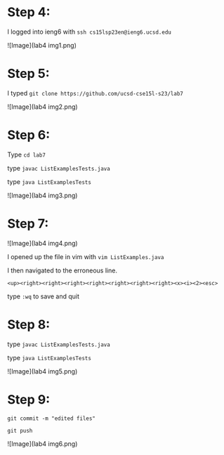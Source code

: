 # Step 4: 

I logged into ieng6 with `ssh cs15lsp23en@ieng6.ucsd.edu`

![Image](lab4 img1.png)

# Step 5: 
I typed `git clone https://github.com/ucsd-cse15l-s23/lab7`

![Image](lab4 img2.png)

# Step 6: 
Type `cd lab7`

type `javac ListExamplesTests.java`

type `java ListExamplesTests`

![Image](lab4 img3.png)

# Step 7:

![Image](lab4 img4.png)

I opened up the file in vim with `vim ListExamples.java`

I then navigated to the erroneous line.

`<up><right><right><right><right><right><right><right><x><i><2><esc>`
  
type `:wq` to save and quit

# Step 8:
  
type `javac ListExamplesTests.java`

type `java ListExamplesTests`

![Image](lab4 img5.png)
  
# Step 9:
`git commit -m "edited files"`

`git push`

![Image](lab4 img6.png)
